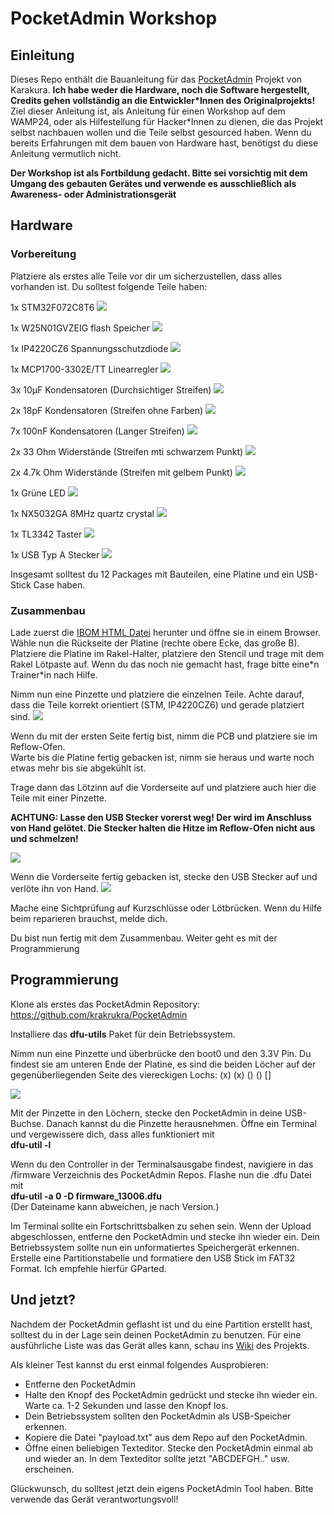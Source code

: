 # PocketAdmin Workshop


## Einleitung

Dieses Repo enthält die Bauanleitung für das [PocketAdmin](https://github.com/krakrukra/PocketAdmin) Projekt von Karakura. **Ich habe weder die Hardware, noch die Software hergestellt, Credits gehen vollständig an die Entwickler*Innen des Originalprojekts!**  
Ziel dieser Anleitung ist, als Anleitung für einen Workshop auf dem WAMP24, oder als Hilfestellung für Hacker*Innen zu dienen, die das Projekt selbst nachbauen wollen und die Teile selbst gesourced haben.
Wenn du bereits Erfahrungen mit dem bauen von Hardware hast, benötigst du diese Anleitung vermutlich nicht.

**Der Workshop ist als Fortbildung gedacht. Bitte sei vorsichtig mit dem Umgang des gebauten Gerätes und verwende es ausschließlich als Awareness- oder Administrationsgerät**

## Hardware

### Vorbereitung

Platziere als erstes alle Teile vor dir um sicherzustellen, dass alles vorhanden ist. Du solltest folgende Teile haben:

1x STM32F072C8T6 
![](/doc/Images/Picture_STM.png)

1x W25N01GVZEIG flash Speicher
![](/doc/Images/Picture_Flash.png)

1x IP4220CZ6 Spannungsschutzdiode
![](/doc/Images/Picture_Diode.png)

1x MCP1700-3302E/TT Linearregler
![](/doc/Images/Picture_linear_regulator.png)

3x 10µF Kondensatoren (Durchsichtiger Streifen)
![](/doc/Images/Picture_capacitors_10uF.png)

2x 18pF Kondensatoren (Streifen ohne Farben)
![](/doc/Images/Picture_capacitors_18pF.png)

7x 100nF Kondensatoren (Langer Streifen)
![](/doc/Images/Pciture_capacitors_100nF.png)

2x 33 Ohm Widerstände (Streifen mti schwarzem Punkt)
![](/doc/Images/Picture_resistor_33.png)

2x 4.7k Ohm Widerstände (Streifen mit gelbem Punkt)
![](/doc/Images/Picture_resistor_4k7.png)

1x Grüne LED 
![](/doc/Images/Picture_led.png)

1x NX5032GA 8MHz quartz crystal
![](/doc/Images/Picture_quartz.png) 

1x TL3342 Taster 
![](/doc/Images/Picture_switch.png)

1x USB Typ A Stecker
![](/doc/Images/Picture_usb.png)

Insgesamt solltest du 12 Packages mit Bauteilen, eine Platine und ein USB-Stick Case haben.


### Zusammenbau

Lade zuerst die [IBOM HTML Datei](/doc/BOM/ibom.html) herunter und öffne sie in einem Browser. Wähle nun die Rückseite der Platine (rechte obere Ecke, das große B).
Platziere die Platine im Rakel-Halter, platziere den Stencil und trage mit dem Rakel Lötpaste auf.
Wenn du das noch nie gemacht hast, frage bitte eine\*n Trainer\*in nach Hilfe.

Nimm nun eine Pinzette und platziere die einzelnen Teile. Achte darauf, dass die Teile korrekt orientiert (STM, IP4220CZ6) und gerade platziert sind.
![](/doc/Images/Picture_back.png)

Wenn du mit der ersten Seite fertig bist, nimm die PCB und platziere sie im Reflow-Ofen.  
Warte bis die Platine fertig gebacken ist, nimm sie heraus und  warte noch etwas mehr bis sie abgekühlt ist.  

Trage dann das Lötzinn auf die Vorderseite auf und platziere auch hier die Teile mit einer Pinzette. 

**ACHTUNG: Lasse den USB Stecker vorerst weg! Der wird im Anschluss von Hand gelötet. Die Stecker halten die Hitze im Reflow-Ofen nicht aus und schmelzen!**

![](/doc/Images/Picture_front-png)

Wenn die Vorderseite fertig gebacken ist, stecke den USB Stecker auf und verlöte ihn von Hand.
![](/doc/Images/Picture_done.png)

Mache eine Sichtprüfung auf Kurzschlüsse oder Lötbrücken. Wenn du Hilfe beim reparieren brauchst, melde dich.

Du bist nun fertig mit dem Zusammenbau. Weiter geht es mit der Programmierung

## Programmierung

Klone als erstes das PocketAdmin Repository:
https://github.com/krakrukra/PocketAdmin

Installiere das **dfu-utils** Paket für dein Betriebssystem.

Nimm nun eine Pinzette und überbrücke den boot0 und den 3.3V Pin. Du findest sie am unteren Ende der Platine, es sind die beiden Löcher auf der gegenüberliegenden Seite des viereckigen Lochs:
(x) (x) () () []

![](/doc/Images/Picture_dfu.png)

Mit der Pinzette in den Löchern, stecke den PocketAdmin in deine USB-Buchse. Danach kannst du die Pinzette herausnehmen. Öffne ein Terminal und vergewissere dich, dass alles funktioniert mit  
**dfu-util -l**

Wenn du den Controller in der Terminalsausgabe findest, navigiere in das /firmware Verzeichnis des PocketAdmin Repos.
Flashe nun die .dfu Datei mit   
**dfu-util -a 0 -D firmware_13006.dfu**  
(Der Dateiname kann abweichen, je nach Version.)

Im Terminal sollte ein Fortschrittsbalken zu sehen sein. Wenn der Upload abgeschlossen, entferne den PocketAdmin und stecke ihn wieder ein.
Dein Betriebssystem sollte nun ein unformatiertes Speichergerät erkennen. Erstelle eine Partitionstabelle und formatiere den USB Stick im FAT32 Format. Ich empfehle hierfür GParted.

## Und jetzt?

Nachdem der PocketAdmin geflasht ist und du eine Partition erstellt hast, solltest du in der Lage sein deinen PocketAdmin zu benutzen.
Für eine ausführliche Liste was das Gerät alles kann, schau ins [Wiki](https://github.com/krakrukra/PocketAdmin/wiki) des Projekts. 

Als kleiner Test kannst du erst einmal folgendes Ausprobieren:
- Entferne den PocketAdmin
- Halte den Knopf des PocketAdmin gedrückt und stecke ihn wieder ein. Warte ca. 1-2 Sekunden und lasse den Knopf los. 
- Dein Betriebssystem sollten den PocketAdmin als USB-Speicher erkennen.
- Kopiere die Datei "payload.txt" aus dem Repo auf den PocketAdmin.
- Öffne einen beliebigen Texteditor. Stecke den PocketAdmin einmal ab und wieder an. In dem Texteditor sollte jetzt "ABCDEFGH.." usw. erscheinen.

Glückwunsch, du solltest jetzt dein eigens PocketAdmin Tool haben. Bitte verwende das Gerät verantwortungsvoll!